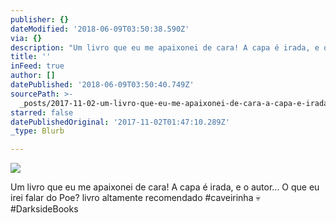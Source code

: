 ```yaml
---
publisher: {}
dateModified: '2018-06-09T03:50:38.590Z'
via: {}
description: "Um livro que eu me apaixonei de cara! A capa é irada, e o autor… O que eu irei falar do Poe? livro altamente recomendado #caveirinha \uD83D\uDC80#DarksideBooks"
title: ''
inFeed: true
author: []
datePublished: '2018-06-09T03:50:40.749Z'
sourcePath: >-
  _posts/2017-11-02-um-livro-que-eu-me-apaixonei-de-cara-a-capa-e-irada-e-o-au.md
starred: false
datePublishedOriginal: '2017-11-02T01:47:10.289Z'
_type: Blurb

---
```

![](https://the-grid-user-content.s3-us-west-2.amazonaws.com/54804e61-5099-4280-9a61-79b700d41823.jpg)

Um livro que eu me apaixonei de cara! A capa é irada, e o autor... O que eu irei falar do Poe? livro altamente recomendado \#caveirinha 💀\#DarksideBooks